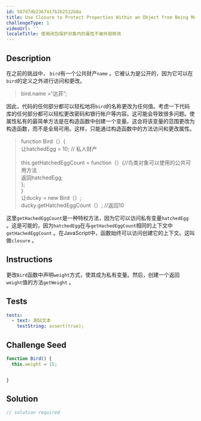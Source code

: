 ```yaml
---
id: 587d7db2367417b2b2512b8a
title: Use Closure to Protect Properties Within an Object from Being Modified Externally
challengeType: 1
videoUrl: ''
localeTitle: 使用闭包保护对象内的属性不被外部修改
---
```


## Description
<section id="description">在之前的挑战中， <code>bird</code>有一个公共财产<code>name</code> 。它被认为是公开的，因为它可以在<code>bird</code>的定义之外进行访问和更改。 <blockquote> bird.name =“达菲”; </blockquote>因此，代码的任何部分都可以轻松地将<code>bird</code>的名称更改为任何值。考虑一下代码库的任何部分都可以轻松更改密码和银行帐户等内容。这可能会导致很多问题。使属性私有的最简单方法是在构造函数中创建一个变量。这会将该变量的范围更改为构造函数，而不是全局可用。这样，只能通过构造函数中的方法访问和更改属性。 <blockquote> function Bird（）{ <br>让hatchedEgg = 10; // 私人财产<br><br> this.getHatchedEggCount = function（）{//鸟类对象可以使用的公共可用方法<br>返回hatchedEgg; <br> }; <br> } <br>让ducky = new Bird（）; <br> ducky.getHatchedEggCount（）; //返回10 </blockquote>这里<code>getHachedEggCount</code>是一种特权方法，因为它可以访问私有变量<code>hatchedEgg</code> 。这是可能的，因为<code>hatchedEgg</code>在与<code>getHachedEggCount</code>相同的上下文中<code>getHachedEggCount</code> 。在JavaScript中，函数始终可以访问创建它的上下文。这叫做<code>closure</code> 。 </section>

## Instructions
<section id="instructions">更改<code>Bird</code>函数中声明<code>weight</code>方式，使其成为私有变量。然后，创建一个返回<code>weight</code>值的方法<code>getWeight</code> 。 </section>

## Tests
<section id='tests'>

```yml
tests:
  - text: 測試文本
    testString: assert(true);

```

</section>

## Challenge Seed
<section id='challengeSeed'>

<div id='js-seed'>

```js
function Bird() {
  this.weight = 15;


}

```

</div>



</section>

## Solution
<section id='solution'>

```js
// solution required
```
</section>
